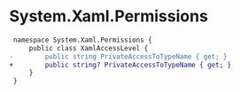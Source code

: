# System.Xaml.Permissions

``` diff
 namespace System.Xaml.Permissions {
     public class XamlAccessLevel {
-        public string PrivateAccessToTypeName { get; }
+        public string? PrivateAccessToTypeName { get; }
     }
 }
```
